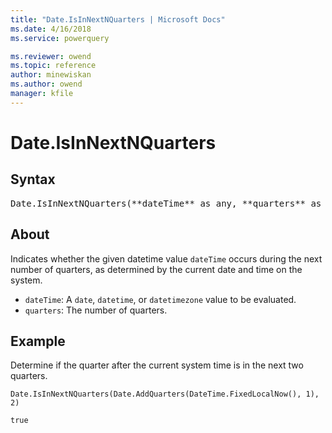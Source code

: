 ```yaml
---
title: "Date.IsInNextNQuarters | Microsoft Docs"
ms.date: 4/16/2018
ms.service: powerquery

ms.reviewer: owend
ms.topic: reference
author: minewiskan
ms.author: owend
manager: kfile
---
```

# Date.IsInNextNQuarters

## Syntax

<pre>
Date.IsInNextNQuarters(**dateTime** as any, **quarters** as number) as nullable logical
</pre>

## About
Indicates whether the given datetime value `dateTime` occurs during the next number of quarters, as determined by the current date and time on the system. 
- `dateTime`: A `date`, `datetime`, or `datetimezone` value to be evaluated. 
- `quarters`: The number of quarters.

## Example 
Determine if the quarter after the current system time is in the next two quarters.

```powerquery-m
Date.IsInNextNQuarters(Date.AddQuarters(DateTime.FixedLocalNow(), 1), 2)
```

`true`

